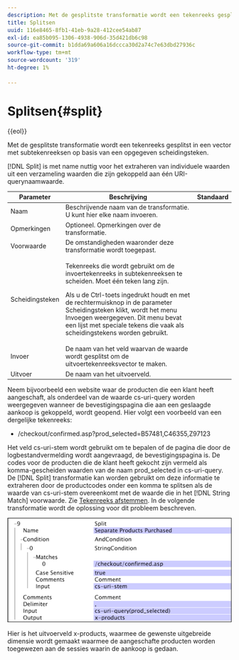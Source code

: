 ```yaml
---
description: Met de gesplitste transformatie wordt een tekenreeks gesplitst in een vector met subtekenreeksen op basis van een opgegeven scheidingsteken.
title: Splitsen
uuid: 116e8465-8fb1-41eb-9a28-412cee54ab87
exl-id: ea85b095-1306-4938-906d-35d421db6c98
source-git-commit: b1dda69a606a16dccca30d2a74c7e63dbd27936c
workflow-type: tm+mt
source-wordcount: '319'
ht-degree: 1%

---
```


# Splitsen{#split}

{{eol}}

Met de gesplitste transformatie wordt een tekenreeks gesplitst in een vector met subtekenreeksen op basis van een opgegeven scheidingsteken.

[!DNL Split] is met name nuttig voor het extraheren van individuele waarden uit een verzameling waarden die zijn gekoppeld aan één URI-querynaamwaarde.

<table id="table_C97DA4E45DA844FAB8D61AABA22FF809"> 
 <thead> 
  <tr> 
   <th colname="col1" class="entry"> Parameter </th> 
   <th colname="col2" class="entry"> Beschrijving </th> 
   <th colname="col3" class="entry"> Standaard </th> 
  </tr> 
 </thead>
 <tbody> 
  <tr> 
   <td colname="col1"> Naam </td> 
   <td colname="col2"> Beschrijvende naam van de transformatie. U kunt hier elke naam invoeren. </td> 
   <td colname="col3"> </td> 
  </tr> 
  <tr> 
   <td colname="col1"> Opmerkingen </td> 
   <td colname="col2"> Optioneel. Opmerkingen over de transformatie. </td> 
   <td colname="col3"> </td> 
  </tr> 
  <tr> 
   <td colname="col1"> Voorwaarde </td> 
   <td colname="col2"> De omstandigheden waaronder deze transformatie wordt toegepast. </td> 
   <td colname="col3"> </td> 
  </tr> 
  <tr> 
   <td colname="col1"> Scheidingsteken </td> 
   <td colname="col2"> <p>Tekenreeks die wordt gebruikt om de invoertekenreeks in subtekenreeksen te scheiden. Moet één teken lang zijn. </p> <p> Als u de Ctrl-toets ingedrukt houdt en met de rechtermuisknop in de parameter Scheidingsteken klikt, wordt het menu Invoegen weergegeven. Dit menu bevat een lijst met speciale tekens die vaak als scheidingstekens worden gebruikt. </p> </td> 
   <td colname="col3"> </td> 
  </tr> 
  <tr> 
   <td colname="col1"> Invoer </td> 
   <td colname="col2"> De naam van het veld waarvan de waarde wordt gesplitst om de uitvoertekenreeksvector te maken. </td> 
   <td colname="col3"> </td> 
  </tr> 
  <tr> 
   <td colname="col1"> Uitvoer </td> 
   <td colname="col2"> De naam van het uitvoerveld. </td> 
   <td colname="col3"> </td> 
  </tr> 
 </tbody> 
</table>

Neem bijvoorbeeld een website waar de producten die een klant heeft aangeschaft, als onderdeel van de waarde cs-uri-query worden weergegeven wanneer de bevestigingspagina die aan een geslaagde aankoop is gekoppeld, wordt geopend. Hier volgt een voorbeeld van een dergelijke tekenreeks:

* /checkout/confirmed.asp?prod_selected=B57481,C46355,Z97123

Het veld cs-uri-stem wordt gebruikt om te bepalen of de pagina die door de logbestandvermelding wordt aangevraagd, de bevestigingspagina is. De codes voor de producten die de klant heeft gekocht zijn vermeld als komma-gescheiden waarden van de naam prod_selected in cs-uri-query. De [!DNL Split] transformatie kan worden gebruikt om deze informatie te extraheren door de productcodes onder een komma te splitsen als de waarde van cs-uri-stem overeenkomt met de waarde die in het [!DNL String Match] voorwaarde. Zie [Tekenreeks afstemmen](../../../../../home/c-dataset-const-proc/c-conditions/c-test-ops/c-test-op-con.md#section-f8d132085c6b4500bfbe4515b848142f). In de volgende transformatie wordt de oplossing voor dit probleem beschreven.

![](assets/cfg_TransformationType_Split.png)

Hier is het uitvoerveld x-products, waarmee de gewenste uitgebreide dimensie wordt gemaakt waarmee de aangeschafte producten worden toegewezen aan de sessies waarin de aankoop is gedaan.
